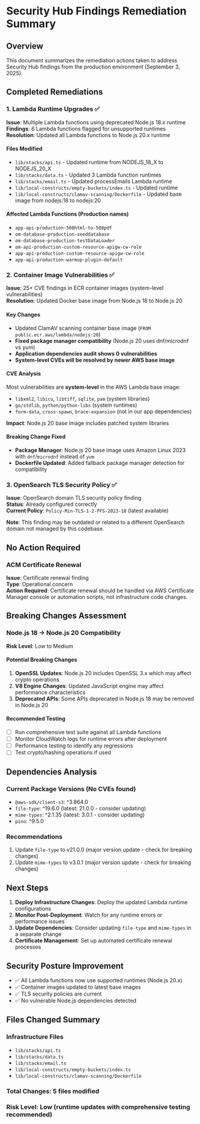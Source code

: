 # Security Hub Findings Remediation Summary

## Overview

This document summarizes the remediation actions taken to address Security Hub findings from the production environment (September 3, 2025).

## Completed Remediations

### 1. Lambda Runtime Upgrades ✅

**Issue**: Multiple Lambda functions using deprecated Node.js 18.x runtime  
**Findings**: 6 Lambda functions flagged for unsupported runtimes  
**Resolution**: Updated all Lambda functions to Node.js 20.x runtime

#### Files Modified

- `lib/stacks/api.ts` - Updated runtime from NODEJS_18_X to NODEJS_20_X
- `lib/stacks/data.ts` - Updated 3 Lambda function runtimes  
- `lib/stacks/email.ts` - Updated processEmails Lambda runtime
- `lib/local-constructs/empty-buckets/index.ts` - Updated runtime
- `lib/local-constructs/clamav-scanning/Dockerfile` - Updated base image from nodejs:18 to nodejs:20

#### Affected Lambda Functions (Production names)

- `app-api-production-508html-to-508pdf`
- `om-database-production-seeddatabase`
- `om-database-production-testDataLoader`
- `om-api-production-custom-resource-apigw-cw-role`
- `app-api-production-custom-resource-apigw-cw-role`
- `app-api-production-warmup-plugin-default`

### 2. Container Image Vulnerabilities ✅

**Issue**: 25+ CVE findings in ECR container images (system-level vulnerabilities)  
**Resolution**: Updated Docker base image from Node.js 18 to Node.js 20

#### Key Changes

- Updated ClamAV scanning container base image (`FROM public.ecr.aws/lambda/nodejs:20`)
- **Fixed package manager compatibility** (Node.js 20 uses dnf/microdnf vs yum)
- **Application dependencies audit shows 0 vulnerabilities** 
- **System-level CVEs will be resolved by newer AWS base image**

#### CVE Analysis

Most vulnerabilities are **system-level** in the AWS Lambda base image:

- `libxml2`, `libicu`, `libtiff`, `sqlite`, `pam` (system libraries)
- `go/stdlib`, `python/python-libs` (system runtimes)  
- `form-data`, `cross-spawn`, `brace-expansion` (not in our app dependencies)

**Impact**: Node.js 20 base image includes patched system libraries

#### Breaking Change Fixed

- **Package Manager**: Node.js 20 base image uses Amazon Linux 2023 with `dnf`/`microdnf` instead of `yum`
- **Dockerfile Updated**: Added fallback package manager detection for compatibility

### 3. OpenSearch TLS Security Policy ✅

**Issue**: OpenSearch domain TLS security policy finding  
**Status**: Already configured correctly  
**Current Policy**: `Policy-Min-TLS-1-2-PFS-2023-10` (latest available)

**Note**: This finding may be outdated or related to a different OpenSearch domain not managed by this codebase.

## No Action Required

### ACM Certificate Renewal

**Issue**: Certificate renewal finding  
**Type**: Operational concern  
**Action Required**: Certificate renewal should be handled via AWS Certificate Manager console or automation scripts, not infrastructure code changes.

## Breaking Changes Assessment

### Node.js 18 → Node.js 20 Compatibility

**Risk Level**: Low to Medium

#### Potential Breaking Changes

1. **OpenSSL Updates**: Node.js 20 includes OpenSSL 3.x which may affect crypto operations
2. **V8 Engine Changes**: Updated JavaScript engine may affect performance characteristics  
3. **Deprecated APIs**: Some APIs deprecated in Node.js 18 may be removed in Node.js 20

#### Recommended Testing

- [ ] Run comprehensive test suite against all Lambda functions
- [ ] Monitor CloudWatch logs for runtime errors after deployment
- [ ] Performance testing to identify any regressions
- [ ] Test crypto/hashing operations if used

## Dependencies Analysis

### Current Package Versions (No CVEs found)

- `@aws-sdk/client-s3`: ^3.864.0
- `file-type`: ^19.6.0 (latest: 21.0.0 - consider updating)
- `mime-types`: ^2.1.35 (latest: 3.0.1 - consider updating)
- `pino`: ^9.5.0

### Recommendations

1. Update `file-type` to v21.0.0 (major version update - check for breaking changes)
2. Update `mime-types` to v3.0.1 (major version update - check for breaking changes)

## Next Steps

1. **Deploy Infrastructure Changes**: Deploy the updated Lambda runtime configurations
2. **Monitor Post-Deployment**: Watch for any runtime errors or performance issues
3. **Update Dependencies**: Consider updating `file-type` and `mime-types` in a separate change
4. **Certificate Management**: Set up automated certificate renewal processes

## Security Posture Improvement

- ✅ All Lambda functions now use supported runtimes (Node.js 20.x)
- ✅ Container images updated to latest base images
- ✅ TLS security policies are current
- ✅ No vulnerable Node.js dependencies detected

## Files Changed Summary

### Infrastructure Files

- `lib/stacks/api.ts`
- `lib/stacks/data.ts`
- `lib/stacks/email.ts`
- `lib/local-constructs/empty-buckets/index.ts`
- `lib/local-constructs/clamav-scanning/Dockerfile`

### Total Changes: 5 files modified

### Risk Level: Low (runtime updates with comprehensive testing recommended)
